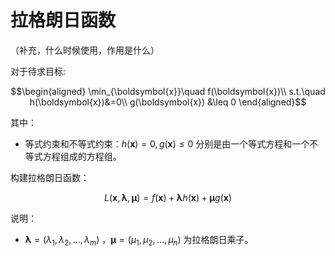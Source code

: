 # 拉格朗日函数

（补充，什么时候使用，作用是什么）

对于待求目标:

$$\begin{aligned}
\min_{\boldsymbol{x}}\quad f(\boldsymbol{x})\\
s.t.\quad h(\boldsymbol{x})&=0\\
g(\boldsymbol{x}) &\leq 0
\end{aligned}$$

其中：

- 等式约束和不等式约束：$h(\boldsymbol{x})=0, g(\boldsymbol{x}) \leq 0$ 分别是由一个等式方程和一个不等式方程组成的方程组。


构建拉格朗日函数：

$$L(\boldsymbol{x}, \boldsymbol{\lambda}, \boldsymbol{\mu})=f(\boldsymbol{x})+\boldsymbol{\lambda} h(\boldsymbol{x})+\boldsymbol{\mu} g(\boldsymbol{x})$$

说明：

- $\boldsymbol{\lambda}=\left(\lambda_{1}, \lambda_{2}, \ldots, \lambda_{m}\right)$ ，$\boldsymbol{\mu}=\left(\mu_{1}, \mu_{2}, \ldots, \mu_{n}\right)$ 为拉格朗日乘子。
